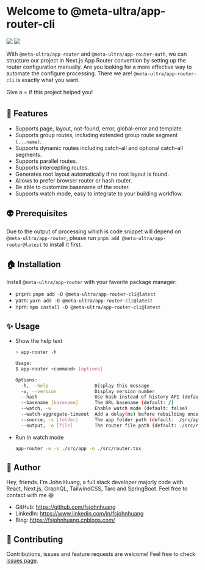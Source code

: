 # Welcome to @meta-ultra/app-router-cli

<div>
  <img style="display:inline;" src="https://img.shields.io/github/package-json/v/meta-ultra/app-router?filename=packages%2Fapp-router-cli%2Fpackage.json">
  <img style="display:inline;" src="https://img.shields.io/github/license/meta-ultra/app-router">
</div>

With `@meta-ultra/app-router` and `@meta-ultra/app-router-auth`, we can structure our project in Next.js App Router convention by setting up the router configuration manually. Are you looking for a more effective way to automate the configure processing. There we are! `@meta-ultra/app-router-cli` is exactly what you want.

Give a ⭐️ if this project helped you!

## 🌟 Features

- Supports page, layout, not-found, error, global-error and template.
- Supports group routes, including extended group route segment `(...name)`.
- Supports dynamic routes including catch-all and optional catch-all segments.
- Supports parallel routes.
- Supports intercepting routes.
- Generates root layout automatically if no root layout is found.
- Allows to prefer browser router or hash router.
- Be able to customize basename of the router.
- Supports watch mode, easy to integrate to your building workflow.

## :alien: Prerequisites

Due to the output of processing which is code snippet will depend on `@meta-ultra/app-router`, please run `pnpm add @meta-ultra/app-router@latest` to install it first.

## 🏠 Installation

Install `@meta-ultra/app-router` with your favorite package manager:

- pnpm: `pnpm add -D @meta-ultra/app-router-cli@latest`
- yarn: `yarn add -D @meta-ultra/app-router-cli@latest`
- npm: `npm install -D @meta-ultra/app-router-cli@latest`

## ✨ Usage

- Show the help text

  ```bash
  > app-router -h

  Usage:
  $ app-router <command> [options]

  Options:
    -h, --help                 Display this message
    -v, --version              Display version number
    --hash                     Use hash instead of history API (default: false)
    --basename [basename]      The URL basename (default: /)
    --watch, -w                Enable watch mode (default: false)
    --watch-aggregate-timeout  Add a delay(ms) before rebuilding once the first file added or removed (default: 300)
    --source, -s [folder]      The app folder path (default: ./src/app)
    --output, -o [file]        The router file path (default: ./src/router.tsx)
  ```

- Run in watch mode

  ```bash
  app-router -w -s ./src/app -o ./src/router.tsx
  ```

## 👶 Author

Hey, friends. I'm John Huang, a full stack developer majorly code with React, Next.js, GraphQL, TailwindCSS, Taro and SpringBoot. Feel free to contact with me 😃

- GitHub: <https://github.com/fsjohnhuang>
- LinkedIn: <https://www.linkedin.com/in/fsjohnhuang>
- Blog: <https://fsjohnhuang.cnblogs.com/>

## 🤝 Contributing

Contributions, issues and feature requests are welcome!
Feel free to check [issues page](https://github.com/meta-ultra/app-router/issues).
